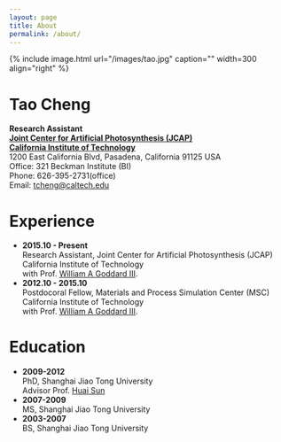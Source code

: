 ```yaml
---
layout: page
title: About
permalink: /about/
---
```


{% include image.html url="/images/tao.jpg" caption="" width=300 align="right" %}

# Tao Cheng  
**Research Assistant**  
[**Joint Center for Artificial Photosynthesis (JCAP)**](http://solarfuelshub.org/)  
[**California Institute of Technology**](https://directory.caltech.edu/)  
1200 East California Blvd, Pasadena, California 91125 USA   
Office: 321 Beckman Institute (BI)   
Phone: 626-395-2731(office)  
Email: [tcheng@caltech.edu](tcheng@caltech.edu)

# Experience
- **2015.10 - Present**  
Research Assistant, Joint Center for Artificial Photosynthesis (JCAP)  
California Institute of Technology   
with Prof. [William A Goddard III](https://www.cce.caltech.edu/content/william-goddard).
- **2012.10 - 2015.10**  
Postdocoral Fellow, Materials and Process Simulation Center (MSC)  
California Institute of Technology   
with Prof. [William A Goddard III](https://www.cce.caltech.edu/content/william-goddard).

# Education
- **2009-2012**  
PhD, Shanghai Jiao Tong University  
Advisor Prof. [Huai Sun](http://sun.sjtu.edu.cn/)
- **2007-2009**  
MS, Shanghai Jiao Tong University 
- **2003-2007**  
BS, Shanghai Jiao Tong University 


